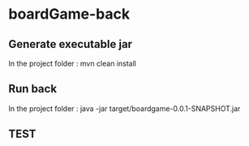 # boardGame-back
## Generate executable jar 
In the project folder :
mvn clean install

## Run back
In the project folder :
java -jar target/boardgame-0.0.1-SNAPSHOT.jar

## TEST